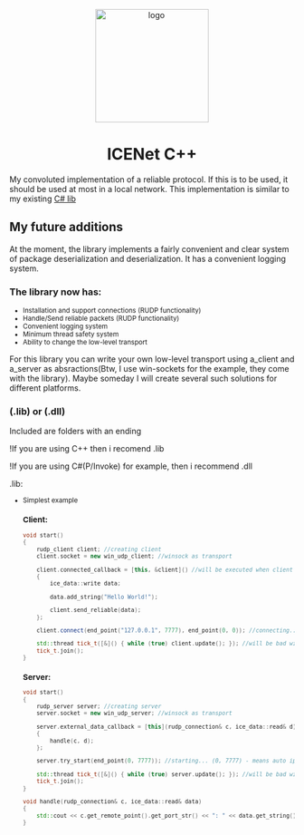   
<p align="center">
  <img src="https://github.com/enoreex/ICENet/assets/125078218/c28309e2-377a-450f-9440-8b7e8eaf335a" alt="logo" width="200" height="200">
</p>

<h1 align="center" tabindex="-1" dir="auto"><a class="anchor" aria-hidden="true"></a>ICENet C++</h1>

My convoluted implementation of a reliable protocol. If this is to be used, it should be used at most in a local network. This implementation is similar to my existing <a href = "https://github.com/enoreex/ICENet/">C# lib</a>

<h2 tabindex="-1" dir="auto"><a class="anchor" aria-hidden="true"></a>My future additions</h2>

At the moment, the library implements a fairly convenient and clear system of package deserialization and deserialization. It has a convenient logging system.

<h3>The library now has:</h3>

<ul>
  <li style="font-size: smaller;">Installation and support connections (RUDP functionality)</li>
  <li style="font-size: smaller;">Handle/Send reliable packets (RUDP functionality)</li>
  <li style="font-size: smaller;">Convenient logging system</li>
  <li style="font-size: smaller;">Minimum thread safety system</li>
  <li style="font-size: smaller;">Ability to change the low-level transport</li>
</ul>

For this library you can write your own low-level transport using a_client and a_server as absractions(Btw, I use win-sockets for the example, they come with the library). Maybe someday I will create several such solutions for different platforms.

<h3>(.lib) or (.dll)</h3>

Included are folders with an ending

!If you are using C++ then i recomend .lib

!If you are using C#(P/Invoke) for example, then i recommend .dll

.lib:
<ul>
  <li style="font-size: smaller;></li>
</ul>

<h2 tabindex="-1" dir="auto"><a class="anchor" aria-hidden="true"></a>Simplest example</h2>

<h3>Client:</h3>

```cpp
void start()
{
	rudp_client client; //creating client
	client.socket = new win_udp_client; //winsock as transport

	client.connected_callback = [this, &client]() //will be executed when client connected
	{
		ice_data::write data;

		data.add_string("Hello World!");

		client.send_reliable(data);
	};

	client.connect(end_point("127.0.0.1", 7777), end_point(0, 0)); //connecting... (0, 0) - means auto ip + port

	std::thread tick_t([&]() { while (true) client.update(); }); //will be bad without update(). more often is better.
	tick_t.join();
}
```

<h3>Server:</h3>

```cpp
void start()
{
	rudp_server server; //creating server
	server.socket = new win_udp_server; //winsock as transport

	server.external_data_callback = [this](rudp_connection& c, ice_data::read& d) //will be executed when packet handled
	{
		handle(c, d); 
	};

	server.try_start(end_point(0, 7777)); //starting... (0, 7777) - means auto ip + 7777

	std::thread tick_t([&]() { while (true) server.update(); }); //will be bad without update(). more often is better.
	tick_t.join();
}

void handle(rudp_connection& c, ice_data::read& data)
{
	std::cout << c.get_remote_point().get_port_str() << ": " << data.get_string() << "\n";
}
```

